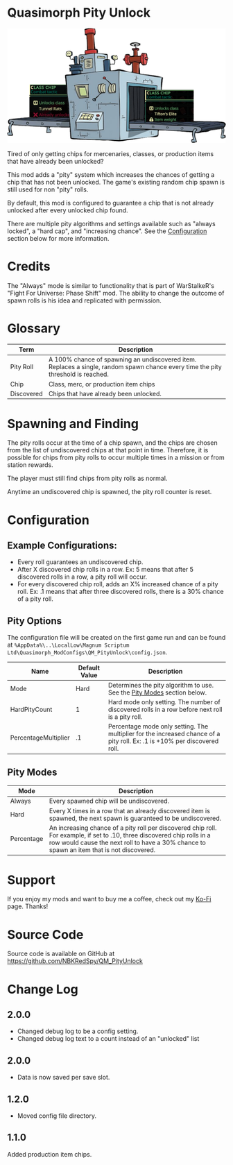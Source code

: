 # Quasimorph Pity Unlock

![thumbnail icon](media/thumbnail.png)

Tired of only getting chips for mercenaries, classes, or production items that have already been unlocked?

This mod adds a "pity" system which increases the chances of getting a chip that has not been unlocked.  The game's existing random chip spawn is still used for non "pity" rolls.

By default, this mod is configured to guarantee a chip that is not already unlocked after every unlocked chip found.

There are multiple pity algorithms and settings available such as "always locked", a "hard cap", and "increasing chance".  See the [Configuration](#configuration) section below for more information.

# Credits
The "Always" mode is similar to functionality that is part of WarStalkeR's "Fight For Universe: Phase Shift" mod. The ability to change the outcome of spawn rolls is his idea and replicated with permission.

# Glossary
|Term|Description|
|--|--|
|Pity Roll|A 100% chance of spawning an undiscovered item.  Replaces a single, random spawn chance every time the pity threshold is reached.|
|Chip|Class, merc, or production item chips|
|Discovered|Chips that have already been unlocked.|

# Spawning and Finding
The pity rolls occur at the time of a chip spawn, and the chips are chosen from the list of undiscovered chips at that point in time.  Therefore, it is possible for chips from pity rolls to occur multiple times in a mission or from station rewards.  

The player must still find chips from pity rolls as normal.

Anytime an undiscovered chip is spawned, the pity roll counter is reset.

# Configuration

## Example Configurations:
* Every roll guarantees an undiscovered chip.
* After X discovered chip rolls in a row.  Ex: 5 means that after 5 discovered rolls in a row, a pity roll will occur.
* For every discovered chip roll, adds an X% increased chance of a pity roll.  Ex: .1 means that after three discovered rolls, there is a 30% chance of a pity roll.

## Pity Options
The configuration file will be created on the first game run and can be found at `%AppData%\..\LocalLow\Magnum Scriptum Ltd\Quasimorph_ModConfigs\QM_PityUnlock\config.json`.

|Name|Default Value|Description|
|--|--|--|
|Mode|Hard|Determines the pity algorithm to use. See the [Pity Modes](#pity-modes) section below.|
|HardPityCount|1|Hard mode only setting.  The number of discovered rolls in a row before next roll is a pity roll.|
|PercentageMultiplier|.1|Percentage mode only setting.  The multiplier for the increased chance of a pity roll.  Ex: .1 is +10% per discovered roll.|

## Pity Modes

|Mode|Description|
|--|--|
|Always|Every spawned chip will be undiscovered.|
|Hard|Every X times in a row that an already discovered item is spawned, the next spawn is guaranteed to be undiscovered.|
|Percentage|An increasing chance of a pity roll per discovered chip roll.  For example, if set to .10, three discovered chip rolls in a row would cause the next roll to have a 30% chance to spawn an item that is not discovered.|

# Support
If you enjoy my mods and want to buy me a coffee, check out my [Ko-Fi](https://ko-fi.com/nbkredspy71915) page.
Thanks!

# Source Code
Source code is available on GitHub at https://github.com/NBKRedSpy/QM_PityUnlock

# Change Log
## 2.0.0
* Changed debug log to be a config setting.
* Changed debug log text to a count instead of an "unlocked" list


## 2.0.0
* Data is now saved per save slot.

## 1.2.0
* Moved config file directory.

## 1.1.0
Added production item chips.
